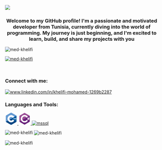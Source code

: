 <img src="https://raw.githubusercontent.com/TheBSD/StandWithPalestine/main/banner-no-action.svg">
<h3 align="center"> Welcome to my GitHub profile! I'm a passionate and motivated developer from Tunisia, currently diving into the world of programming. My journey is just beginning, and I'm excited to learn, build, and share my projects with you</h3>

<p align="left"> <img src="https://komarev.com/ghpvc/?username=med-khelifi&label=Profile%20views&color=0e75b6&style=flat" alt="med-khelifi" /> </p>

<p align="left"> <a href="https://github.com/ryo-ma/github-profile-trophy"><img src="https://github-profile-trophy.vercel.app/?username=med-khelifi" alt="med-khelifi" /></a> </p>

<p align="left"> <a href="https://twitter.com/" target="blank"><img src="https://img.shields.io/twitter/follow/?logo=twitter&style=for-the-badge" alt="" /></a> </p>

<h3 align="left">Connect with me:</h3>
<p align="left">
<a href="https://linkedin.com/in/www.linkedin.com/in/khelifi-mohamed-1269b2287" target="blank"><img align="center" src="https://raw.githubusercontent.com/rahuldkjain/github-profile-readme-generator/master/src/images/icons/Social/linked-in-alt.svg" alt="www.linkedin.com/in/khelifi-mohamed-1269b2287" height="30" width="40" /></a>
</p>

<h3 align="left">Languages and Tools:</h3>
<p align="left"> <a href="https://www.w3schools.com/cpp/" target="_blank" rel="noreferrer"> <img src="https://raw.githubusercontent.com/devicons/devicon/master/icons/cplusplus/cplusplus-original.svg" alt="cplusplus" width="40" height="40"/> </a> <a href="https://www.w3schools.com/cs/" target="_blank" rel="noreferrer"> <img src="https://raw.githubusercontent.com/devicons/devicon/master/icons/csharp/csharp-original.svg" alt="csharp" width="40" height="40"/> </a> <a href="https://www.microsoft.com/en-us/sql-server" target="_blank" rel="noreferrer"> <img src="https://www.svgrepo.com/show/303229/microsoft-sql-server-logo.svg" alt="mssql" width="40" height="40"/> </a> </p>

<p><img align="left" src="https://github-readme-stats.vercel.app/api/top-langs?username=med-khelifi&show_icons=true&locale=en&layout=compact" alt="med-khelifi" /></p>

<p>&nbsp;<img align="center" src="https://github-readme-stats.vercel.app/api?username=med-khelifi&show_icons=true&locale=en" alt="med-khelifi" /></p>

<p><img align="center" src="https://github-readme-streak-stats.herokuapp.com/?user=med-khelifi&" alt="med-khelifi" /></p>
